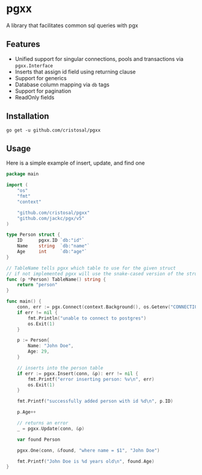 # pgxx

A library that facilitates common sql queries with pgx

## Features
- Unified support for singular connections, pools and transactions via `pgxx.Interface`
- Inserts that assign id field using returning clause
- Support for generics
- Database column mapping via `db` tags
- Support for pagination
- ReadOnly fields

## Installation

`go get -u github.com/cristosal/pgxx`

## Usage

Here is a simple example of insert, update, and find one

```go
package main

import (
    "os"
    "fmt"
    "context"

    "github.com/cristosal/pgxx"
    "github.com/jackc/pgx/v5"
)

type Person struct {
    ID      pgxx.ID `db:"id"`
    Name    string  `db:"name"`
    Age     int     `db:"age"`
}

// TableName tells pgxx which table to use for the given struct
// if not implemented pgxx will use the snake-cased version of the struct name ie) person
func (p *Person) TableName() string {
    return "person"
}

func main() {
    conn, err := pgx.Connect(context.Background(), os.Getenv("CONNECTION_STRING"))
    if err != nil {
        fmt.Println("unable to connect to postgres")
        os.Exit(1)
    }

    p := Person{
        Name: "John Doe",
        Age: 29,
    }

    // inserts into the person table
    if err := pgxx.Insert(conn, &p): err != nil {
        fmt.Printf("error inserting person: %v\n", err)
        os.Exit(1)
    }

    fmt.Printf("successfully added person with id %d\n", p.ID)

    p.Age++

    // returns an error
    _ = pgxx.Update(conn, &p)

    var found Person

    pgxx.One(conn, &found, "where name = $1", "John Doe")

    fmt.Printf("John Doe is %d years old\n", found.Age)
}

```
